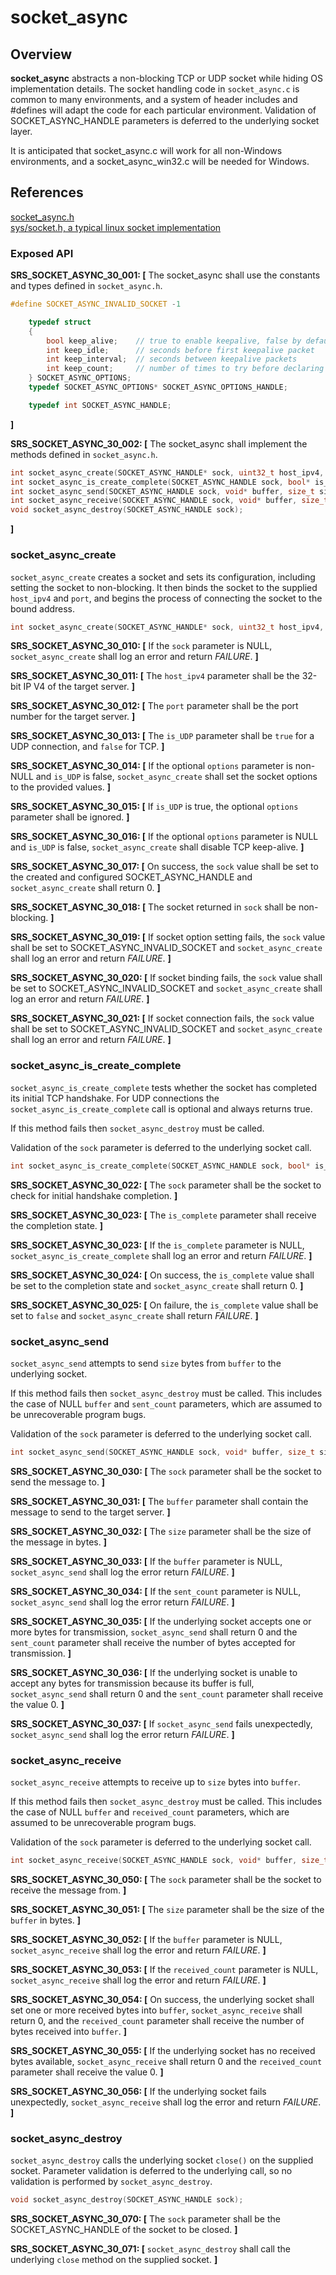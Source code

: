 socket_async
=================

## Overview

**socket_async** abstracts a non-blocking TCP or UDP socket while hiding OS implementation details. The socket handling code in `socket_async.c` is common to many environments, and
a system of header includes and #defines will adapt the code for each particular environment. Validation of SOCKET_ASYNC_HANDLE parameters is deferred to the underlying socket layer.

It is anticipated that socket_async.c will work for all non-Windows environments, and a socket_async_win32.c will be needed for Windows.
## References

[socket_async.h](https://github.com/Azure/azure-c-shared-utility/blob/master/inc/azure_c_shared_utility/socket_async.h)  
[sys/socket.h, a typical linux socket implementation](http://pubs.opengroup.org/onlinepubs/7908799/xns/syssocket.h.html)

###   Exposed API

**SRS_SOCKET_ASYNC_30_001: [** The socket_async shall use the constants and types defined in `socket_async.h`.
```c
#define SOCKET_ASYNC_INVALID_SOCKET -1

    typedef struct
    {
        bool keep_alive;    // true to enable keepalive, false by default
        int keep_idle;      // seconds before first keepalive packet
        int keep_interval;  // seconds between keepalive packets
        int keep_count;     // number of times to try before declaring failure
    } SOCKET_ASYNC_OPTIONS;
    typedef SOCKET_ASYNC_OPTIONS* SOCKET_ASYNC_OPTIONS_HANDLE;

    typedef int SOCKET_ASYNC_HANDLE;
```
 **]**

**SRS_SOCKET_ASYNC_30_002: [** The socket_async shall implement the methods defined in `socket_async.h`.
```c
int socket_async_create(SOCKET_ASYNC_HANDLE* sock, uint32_t host_ipv4, uint16_t port, bool is_UDP, SOCKET_ASYNC_OPTIONS_HANDLE options);
int socket_async_is_create_complete(SOCKET_ASYNC_HANDLE sock, bool* is_complete);
int socket_async_send(SOCKET_ASYNC_HANDLE sock, void* buffer, size_t size, size_t* sent_count);
int socket_async_receive(SOCKET_ASYNC_HANDLE sock, void* buffer, size_t size, size_t* received_count);
void socket_async_destroy(SOCKET_ASYNC_HANDLE sock);
```
 **]**


###   socket_async_create
`socket_async_create` creates a socket and sets its configuration, including setting the socket to non-blocking. It then binds the socket to the supplied `host_ipv4` and `port`, and begins the process of connecting the socket to the bound address.
```c
int socket_async_create(SOCKET_ASYNC_HANDLE* sock, uint32_t host_ipv4, uint16_t port, bool is_UDP, SOCKET_ASYNC_OPTIONS_HANDLE options);
```

**SRS_SOCKET_ASYNC_30_010: [** If the `sock` parameter is NULL, `socket_async_create` shall log an error and return _FAILURE_. **]**

**SRS_SOCKET_ASYNC_30_011: [** The `host_ipv4` parameter shall be the 32-bit IP V4 of the target server. **]**

**SRS_SOCKET_ASYNC_30_012: [** The `port` parameter shall be the port number for the target server. **]**

**SRS_SOCKET_ASYNC_30_013: [** The `is_UDP` parameter shall be `true` for a UDP connection, and `false` for TCP. **]**

**SRS_SOCKET_ASYNC_30_014: [** If the optional `options` parameter is non-NULL and `is_UDP` is false, `socket_async_create` shall set the socket options to the provided values. **]**

**SRS_SOCKET_ASYNC_30_015: [** If `is_UDP` is true, the optional `options` parameter shall be ignored. **]**

**SRS_SOCKET_ASYNC_30_016: [** If the optional `options` parameter is NULL and `is_UDP` is false, `socket_async_create` shall disable TCP keep-alive. **]**

**SRS_SOCKET_ASYNC_30_017: [** On success, the `sock` value shall be set to the created and configured SOCKET_ASYNC_HANDLE and `socket_async_create` shall return 0. **]**

**SRS_SOCKET_ASYNC_30_018: [** The socket returned in `sock` shall be non-blocking. **]**

**SRS_SOCKET_ASYNC_30_019: [** If socket option setting fails, the `sock` value shall be set to SOCKET_ASYNC_INVALID_SOCKET and `socket_async_create` shall log an error and return _FAILURE_. **]**

**SRS_SOCKET_ASYNC_30_020: [** If socket binding fails, the `sock` value shall be set to SOCKET_ASYNC_INVALID_SOCKET and `socket_async_create` shall log an error and return _FAILURE_. **]**

**SRS_SOCKET_ASYNC_30_021: [** If socket connection fails, the `sock` value shall be set to SOCKET_ASYNC_INVALID_SOCKET and `socket_async_create` shall log an error and return _FAILURE_. **]**


###   socket_async_is_create_complete
`socket_async_is_create_complete` tests whether the socket has completed its initial TCP handshake. For UDP connections the `socket_async_is_create_complete` call is optional and always returns true.

If this method fails then `socket_async_destroy` must be called.

Validation of the `sock` parameter is deferred to the underlying socket call.

```c
int socket_async_is_create_complete(SOCKET_ASYNC_HANDLE sock, bool* is_complete);
```

**SRS_SOCKET_ASYNC_30_022: [** The `sock` parameter shall be the socket to check for initial handshake completion. **]**

**SRS_SOCKET_ASYNC_30_023: [** The `is_complete` parameter shall receive the completion state. **]**

**SRS_SOCKET_ASYNC_30_023: [** If the `is_complete` parameter is NULL, `socket_async_is_create_complete` shall log an error and return _FAILURE_. **]**

**SRS_SOCKET_ASYNC_30_024: [** On success, the `is_complete` value shall be set to the completion state and `socket_async_create` shall return 0. **]**

**SRS_SOCKET_ASYNC_30_025: [** On failure, the `is_complete` value shall be set to `false` and `socket_async_create` shall return _FAILURE_. **]**


###   socket_async_send
`socket_async_send` attempts to send `size` bytes from `buffer` to the underlying socket.

If this method fails then `socket_async_destroy` must be called. This includes the case of NULL `buffer` and `sent_count` parameters, which are assumed to be unrecoverable program bugs.

Validation of the `sock` parameter is deferred to the underlying socket call.

```c
int socket_async_send(SOCKET_ASYNC_HANDLE sock, void* buffer, size_t size, size_t* sent_count);
```

**SRS_SOCKET_ASYNC_30_030: [** The `sock` parameter shall be the socket to send the message to. **]**

**SRS_SOCKET_ASYNC_30_031: [** The `buffer` parameter shall contain the message to send to the target server. **]**

**SRS_SOCKET_ASYNC_30_032: [** The `size` parameter shall be the size of the message in bytes. **]**

**SRS_SOCKET_ASYNC_30_033: [** If the `buffer` parameter is NULL, `socket_async_send` shall log the error return _FAILURE_. **]**

**SRS_SOCKET_ASYNC_30_034: [** If the `sent_count` parameter is NULL, `socket_async_send` shall log the error return _FAILURE_. **]**

**SRS_SOCKET_ASYNC_30_035: [** If the underlying socket accepts one or more bytes for transmission, `socket_async_send` shall return 0 and the `sent_count` parameter shall receive the number of bytes accepted for transmission. **]**

**SRS_SOCKET_ASYNC_30_036: [** If the underlying socket is unable to accept any bytes for transmission because its buffer is full, `socket_async_send` shall return 0 and the `sent_count` parameter shall receive the value 0. **]**

**SRS_SOCKET_ASYNC_30_037: [** If `socket_async_send` fails unexpectedly, `socket_async_send` shall log the error return _FAILURE_. **]**

###   socket_async_receive
`socket_async_receive` attempts to receive up to `size` bytes into `buffer`.

If this method fails then `socket_async_destroy` must be called. This includes the case of NULL `buffer` and `received_count` parameters, which are assumed to be unrecoverable program bugs.

Validation of the `sock` parameter is deferred to the underlying socket call.

```c
int socket_async_receive(SOCKET_ASYNC_HANDLE sock, void* buffer, size_t size, size_t* received_count);
```

**SRS_SOCKET_ASYNC_30_050: [** The `sock` parameter shall be the socket to receive the message from. **]**

**SRS_SOCKET_ASYNC_30_051: [** The `size` parameter shall be the size of the `buffer` in bytes. **]**

**SRS_SOCKET_ASYNC_30_052: [** If the `buffer` parameter is NULL, `socket_async_receive` shall log the error and return _FAILURE_. **]**

**SRS_SOCKET_ASYNC_30_053: [** If the `received_count` parameter is NULL, `socket_async_receive` shall log the error and return _FAILURE_. **]**

**SRS_SOCKET_ASYNC_30_054: [** On success, the underlying socket shall set one or more received bytes into  `buffer`, `socket_async_receive` shall return 0, and the `received_count` parameter shall receive the number of bytes received into `buffer`. **]**

**SRS_SOCKET_ASYNC_30_055: [** If the underlying socket has no received bytes available, `socket_async_receive` shall return 0 and the `received_count` parameter shall receive the value 0. **]**

**SRS_SOCKET_ASYNC_30_056: [** If the underlying socket fails unexpectedly, `socket_async_receive` shall log the error and return _FAILURE_. **]**


 ###   socket_async_destroy
 `socket_async_destroy` calls the underlying socket `close()` on the supplied socket. Parameter validation is deferred to the underlying call, so no validation is performed by `socket_async_destroy`.

 ```c
 void socket_async_destroy(SOCKET_ASYNC_HANDLE sock);
 ```

**SRS_SOCKET_ASYNC_30_070: [** The `sock` parameter shall be the SOCKET_ASYNC_HANDLE of the socket to be closed. **]**  

**SRS_SOCKET_ASYNC_30_071: [** `socket_async_destroy` shall call the underlying `close` method on the supplied socket. **]**  
